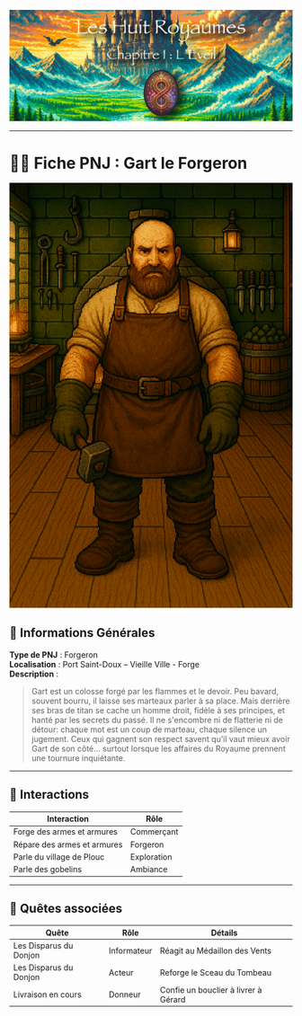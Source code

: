 ![Cover](https://raw.githubusercontent.com/nicolasvauchenet/eightrealms-awakening/refs/heads/main/assets/img/core/cover_documentation.png)

---

# 🧍‍♂️ Fiche PNJ : Gart le Forgeron

![gart-le-forgeron.png](https://raw.githubusercontent.com/nicolasvauchenet/eightrealms-awakening/refs/heads/main/assets/img/chapter1/npc/gart-le-forgeron.png)

## 🧾 Informations Générales

**Type de PNJ** : Forgeron  
**Localisation** : Port Saint-Doux – Vieille Ville - Forge  
**Description** :
> Gart est un colosse forgé par les flammes et le devoir. Peu bavard, souvent bourru, il laisse ses marteaux parler à sa
> place. Mais derrière ses bras de titan se cache un homme droit, fidèle à ses principes, et hanté par les secrets du
> passé.
> Il ne s'encombre ni de flatterie ni de détour: chaque mot est un coup de marteau, chaque silence un jugement. Ceux qui
> gagnent son respect savent qu’il vaut mieux avoir Gart de son côté… surtout lorsque les affaires du Royaume prennent
> une tournure inquiétante.

---

## 💬 Interactions

| Interaction                 | Rôle        |
|-----------------------------|-------------|
| Forge des armes et armures  | Commerçant  |
| Répare des armes et armures | Forgeron    |
| Parle du village de Plouc   | Exploration |
| Parle des gobelins          | Ambiance    |

---

## 📜 Quêtes associées

| Quête                  | Rôle        | Détails                              |
|------------------------|-------------|--------------------------------------|
| Les Disparus du Donjon | Informateur | Réagit au Médaillon des Vents        |
| Les Disparus du Donjon | Acteur      | Reforge le Sceau du Tombeau          |
| Livraison en cours     | Donneur     | Confie un bouclier à livrer à Gérard |
